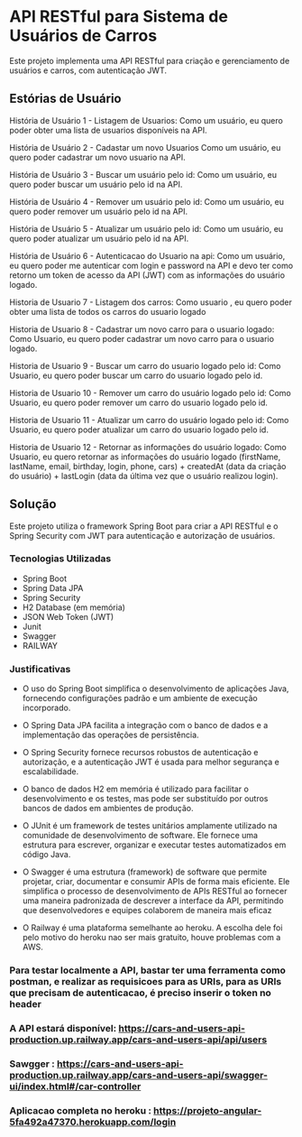# API RESTful para Sistema de Usuários de Carros

Este projeto implementa uma API RESTful para criação e gerenciamento de usuários e carros, com autenticação JWT.

## Estórias de Usuário

História de Usuário 1 - Listagem de Usuarios:
Como um usuário, eu quero poder obter uma lista de usuarios disponíveis na API.

História de Usuário 2 - Cadastar um novo Usuarios
Como um usuário, eu quero poder cadastrar um novo usuario na API.

História de Usuário 3 - Buscar um usuário pelo id:
Como um usuário, eu quero poder buscar um usuário pelo id na API.

História de Usuário 4 - Remover um usuário pelo id:
Como um usuário, eu quero poder remover um usuário pelo id na API.

História de Usuário 5 - Atualizar um usuário pelo id:
Como um usuário, eu quero poder atualizar um usuário pelo id na API.

História de Usuário 6 - Autenticacao  do Usuario na api:
Como um usuário, eu quero poder me autenticar com login e password na API e devo ter como retorno um  token
de acesso da API (JWT) com as informações do usuário logado.

Historia de Usuario 7 - Listagem dos carros:
Como usuario , eu quero poder obter  uma lista de todos os carros do usuario logado

Historia de Usuario 8 -  Cadastrar um novo carro para o usuario logado:
Como Usuario, eu quero poder cadastrar um novo carro para o usuario logado.

Historia de Usuario 9 -  Buscar um carro do usuario logado pelo id:
Como Usuario, eu quero poder buscar um carro do usuario logado pelo id.

Historia de Usuario 10 - Remover um carro do usuário logado pelo id:
Como Usuario, eu quero poder remover um carro do usuario logado pelo id.

Historia de Usuario 11 - Atualizar um carro do usuário logado pelo id:
Como Usuario, eu quero poder atualizar um carro do usuario logado pelo id.

Historia de Usuario 12 - Retornar as informações do usuário logado:
Como Usuario, eu quero retornar as informações do usuário logado (firstName, lastName, email, birthday, login,
phone, cars) + createdAt (data da criação do usuário) + lastLogin (data da última vez
que o usuário realizou login).


## Solução

Este projeto utiliza o framework Spring Boot para criar a API RESTful e o Spring Security com JWT para autenticação e autorização de usuários.

### Tecnologias Utilizadas

- Spring Boot
- Spring Data JPA
- Spring Security
- H2 Database (em memória)
- JSON Web Token (JWT)
- Junit
- Swagger
- RAILWAY 
### Justificativas

- O uso do Spring Boot simplifica o desenvolvimento de aplicações Java, fornecendo configurações padrão e um ambiente de execução incorporado.

- O Spring Data JPA facilita a integração com o banco de dados e a implementação das operações de persistência.

- O Spring Security fornece recursos robustos de autenticação e autorização, e a autenticação JWT é usada para melhor segurança e escalabilidade.

- O banco de dados H2 em memória é utilizado para facilitar o desenvolvimento e os testes, mas pode ser substituído por outros bancos de dados em ambientes de produção.
  
- O JUnit é um framework de testes unitários amplamente utilizado na comunidade de desenvolvimento de software. Ele fornece uma estrutura para escrever, organizar e executar testes automatizados em código Java.

- O Swagger é uma estrutura (framework) de software que permite projetar, criar, documentar e consumir APIs de forma mais eficiente. Ele simplifica o processo de desenvolvimento de APIs RESTful ao fornecer uma maneira padronizada de descrever a interface da API, permitindo que desenvolvedores e equipes colaborem de maneira mais eficaz
  
- O Railway é uma plataforma semelhante ao heroku. A escolha dele foi pelo motivo do heroku nao ser mais gratuito, houve problemas com a AWS.

### Para testar localmente a API,  bastar  ter uma ferramenta como postman, e realizar as requisicoes para as URIs, para as URIs que precisam de autenticacao, é preciso inserir o token no header  

###  A API estará disponível: https://cars-and-users-api-production.up.railway.app/cars-and-users-api/api/users

### Sawgger : https://cars-and-users-api-production.up.railway.app/cars-and-users-api/swagger-ui/index.html#/car-controller

### Aplicacao completa no heroku : https://projeto-angular-5fa492a47370.herokuapp.com/login



